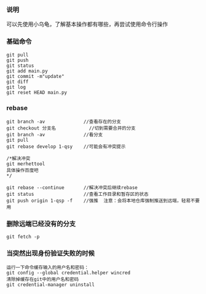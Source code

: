 ### 说明
可以先使用小乌龟，了解基本操作都有哪些，再尝试使用命令行操作
### 基础命令
```
git pull  
git push  
git status  
git add main.py  
git commit -m"update"  
git diff
git log
git reset HEAD main.py
```

### rebase
```
git branch -av  			//查看存在的分支
git checkout 分支名			//切到需要合并的分支
git branch -av  			//看分支
git pull
git rebase develop 1-qsy	//可能会有冲突提示

/*解决冲突
git merhettool 
具体操作百度吧
*/

git rebase --continue 		//解决冲突后继续rebase
git status					//查看工作目录和暂存区的状态
git push origin 1-qsp -f 	//强推  注意：会将本地仓库强制推送到远端，轻易不要用
```

### 删除远端已经没有的分支
```
git fetch -p
```

### 当突然出现身份验证失败的时候
```
运行一下命令缓存输入的用户名和密码：
git config --global credential.helper wincred
清除掉缓存在git中的用户名和密码
git credential-manager uninstall
```